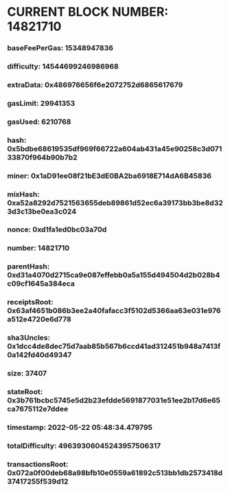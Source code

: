 # CURRENT BLOCK NUMBER: 14821710

### baseFeePerGas: 15348947836
### difficulty: 14544699246986968
### extraData: 0x486976656f6e2072752d6865617679
### gasLimit: 29941353
### gasUsed: 6210768
### hash: 0x5bdbe68619535df969f66722a604ab431a45e90258c3d07133870f964b90b7b2
### miner: 0x1aD91ee08f21bE3dE0BA2ba6918E714dA6B45836
### mixHash: 0xa52a8292d7521563655deb89861d52ec6a39173bb3be8d323d3c13be0ea3c024
### nonce: 0xd1fa1ed0bc03a70d
### number: 14821710
### parentHash: 0xd31a4070d2715ca9e087effebb0a5a155d494504d2b028b4c09cf1645a384eca
### receiptsRoot: 0x63af4651b086b3ee2a40fafacc3f5102d5366aa63e031e976a512e4720e6d778
### sha3Uncles: 0x1dcc4de8dec75d7aab85b567b6ccd41ad312451b948a7413f0a142fd40d49347
### size: 37407
### stateRoot: 0x3b761bcbc5745e5d2b23efdde5691877031e51ee2b17d6e65ca7675112e7ddee
### timestamp: 2022-05-22 05:48:34.479795
### totalDifficulty: 49639306045243957506317
### transactionsRoot: 0x072a0f00deb68a98bfb10e0559a61892c513bb1db2573418d37417255f539d12
